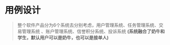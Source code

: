# 用例设计

> 整个软件产品分为6个系统去分别考虑，用户管理系统、任务管理系统、交易管理系统
、账户管理系统、信誉积分系统、投诉系统 **(系统融合了奶牛和学生，默认用户可以是奶牛，也可以是接单人)**

